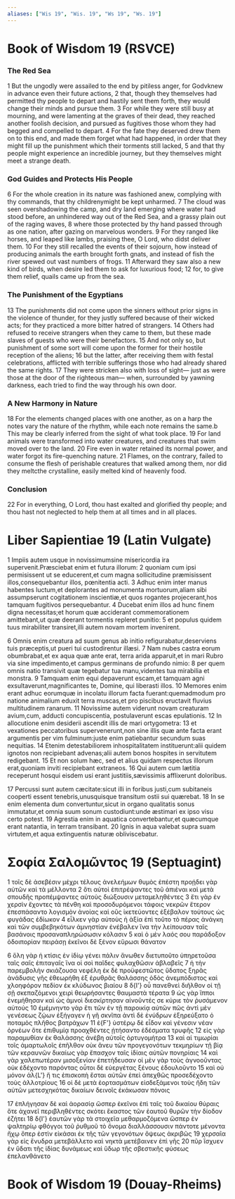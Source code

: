 ```yaml
---
aliases: ["Wis 19", "Wis. 19", "Ws 19", "Ws. 19"]
---
```



# Book of Wisdom 19 (RSVCE)

### The Red Sea
1 But the ungodly were assailed to the end by pitiless anger, for Godvknew in advance even their future actions,
2 that, though they themselves had permitted thy people to depart and hastily sent them forth, they would change their minds and pursue them.
3 For while they were still busy at mourning, and were lamenting at the graves of their dead, they reached another foolish decision, and pursued as fugitives those whom they had begged and compelled to depart.
4 For the fate they deserved drew them on to this end, and made them forget what had happened, in order that they might fill up the punishment which their torments still lacked,
5 and that thy people might experience an incredible journey, but they themselves might meet a strange death.
### God Guides and Protects His People
6 For the whole creation in its nature was fashioned anew, complying with thy commands, that thy childrenymight be kept unharmed.
7 The cloud was seen overshadowing the camp, and dry land emerging where water had stood before, an unhindered way out of the Red Sea, and a grassy plain out of the raging waves,
8 where those protected by thy hand passed through as one nation, after gazing on marvelous wonders.
9 For they ranged like horses, and leaped like lambs, praising thee, O Lord, who didst deliver them.
10 For they still recalled the events of their sojourn, how instead of producing animals the earth brought forth gnats, and instead of fish the river spewed out vast numbers of frogs.
11 Afterward they saw also a new kind of birds, when desire led them to ask for luxurious food;
12 for, to give them relief, quails came up from the sea.
### The Punishment of the Egyptians
13 The punishments did not come upon the sinners without prior signs in the violence of thunder, for they justly suffered because of their wicked acts; for they practiced a more bitter hatred of strangers.
14 Others had refused to receive strangers when they came to them, but these made slaves of guests who were their benefactors.
15 And not only so, but punishment of some sort will come upon the former for their hostile reception of the aliens;
16 but the latter, after receiving them with festal celebrations, afflicted with terrible sufferings those who had already shared the same rights.
17 They were stricken also with loss of sight— just as were those at the door of the righteous man— when, surrounded by yawning darkness, each tried to find the way through his own door.
### A New Harmony in Nature
18 For the elements changed places with one another, as on a harp the notes vary the nature of the rhythm, while each note remains the same.b This may be clearly inferred from the sight of what took place.
19 For land animals were transformed into water creatures, and creatures that swim moved over to the land.
20 Fire even in water retained its normal power, and water forgot its fire-quenching nature.
21 Flames, on the contrary, failed to consume the flesh of perishable creatures that walked among them, nor did they meltcthe crystalline, easily melted kind of heavenly food.
### Conclusion
22 For in everything, O Lord, thou hast exalted and glorified thy people; and thou hast not neglected to help them at all times and in all places.


# Liber Sapientiae 19 (Latin Vulgate)

1 Impiis autem usque in novissimumsine misericordia ira supervenit.Præsciebat enim et futura illorum:
2 quoniam cum ipsi permisissent ut se educerent,et cum magna sollicitudine præmisissent illos,consequebantur illos, pœnitentia acti.
3 Adhuc enim inter manus habentes luctum,et deplorantes ad monumenta mortuorum,aliam sibi assumpserunt cogitationem inscientiæ,et quos rogantes projecerant,hos tamquam fugitivos persequebantur.
4 Ducebat enim illos ad hunc finem digna necessitas;et horum quæ acciderant commemorationem amittebant,ut quæ deerant tormentis repleret punitio:
5 et populus quidem tuus mirabiliter transiret,illi autem novam mortem invenirent.

6 Omnis enim creatura ad suum genus ab initio refigurabatur,deserviens tuis præceptis,ut pueri tui custodirentur illæsi.
7 Nam nubes castra eorum obumbrabat,et ex aqua quæ ante erat, terra arida apparuit,et in mari Rubro via sine impedimento,et campus germinans de profundo nimio:
8 per quem omnis natio transivit quæ tegebatur tua manu,videntes tua mirabilia et monstra.
9 Tamquam enim equi depaverunt escam,et tamquam agni exsultaverunt,magnificantes te, Domine, qui liberasti illos.
10 Memores enim erant adhuc eorumquæ in incolatu illorum facta fuerant:quemadmodum pro natione animalium eduxit terra muscas,et pro piscibus eructavit fluvius multitudinem ranarum.
11 Novissime autem viderunt novam creaturam avium,cum, adducti concupiscentia, postulaverunt escas epulationis.
12 In allocutione enim desiderii ascendit illis de mari ortygometra:
13 et vexationes peccatoribus supervenerunt,non sine illis quæ ante facta erant argumentis per vim fulminum:juste enim patiebantur secundum suas nequitias.
14 Etenim detestabiliorem inhospitalitatem instituerunt:alii quidem ignotos non recipiebant advenas;alii autem bonos hospites in servitutem redigebant.
15 Et non solum hæc, sed et alius quidam respectus illorum erat,quoniam inviti recipiebant extraneos.
16 Qui autem cum lætitia receperunt hosqui eisdem usi erant justitiis,sævissimis afflixerunt doloribus.

17 Percussi sunt autem cæcitate:sicut illi in foribus justi,cum subitaneis cooperti essent tenebris,unusquisque transitum ostii sui quærebat.
18 In se enim elementa dum convertuntur,sicut in organo qualitatis sonus immutatur,et omnia suum sonum custodiunt:unde æstimari ex ipso visu certo potest.
19 Agrestia enim in aquatica convertebantur,et quæcumque erant natantia, in terram transibant.
20 Ignis in aqua valebat supra suam virtutem,et aqua extinguentis naturæ obliviscebatur.


# Σοφία Σαλoμῶντος 19 (Septuagint)

1 τοῖς δὲ ἀσεβέσιν μέχρι τέλους ἀνελεήμων θυμὸς ἐπέστη προῄδει γὰρ αὐτῶν καὶ τὰ μέλλοντα
2 ὅτι αὐτοὶ ἐπιτρέψαντες τοῦ ἀπιέναι καὶ μετὰ σπουδῆς προπέμψαντες αὐτοὺς διώξουσιν μεταμεληθέντες
3 ἔτι γὰρ ἐν χερσὶν ἔχοντες τὰ πένθη καὶ προσοδυρόμενοι τάφοις νεκρῶν ἕτερον ἐπεσπάσαντο λογισμὸν ἀνοίας καὶ οὓς ἱκετεύοντες ἐξέβαλον τούτους ὡς φυγάδας ἐδίωκον
4 εἷλκεν γὰρ αὐτοὺς ἡ ἀξία ἐπὶ τοῦτο τὸ πέρας ἀνάγκη καὶ τῶν συμβεβηκότων ἀμνηστίαν ἐνέβαλεν ἵνα τὴν λείπουσαν ταῖς βασάνοις προσαναπληρώσωσιν κόλασιν
5 καὶ ὁ μὲν λαός σου παράδοξον ὁδοιπορίαν πειράσῃ ἐκεῖνοι δὲ ξένον εὕρωσι θάνατον

6 ὅλη γὰρ ἡ κτίσις ἐν ἰδίῳ γένει πάλιν ἄνωθεν διετυποῦτο ὑπηρετοῦσα ταῖς σαῖς ἐπιταγαῖς ἵνα οἱ σοὶ παῖδες φυλαχθῶσιν ἀβλαβεῖς
7 ἡ τὴν παρεμβολὴν σκιάζουσα νεφέλη ἐκ δὲ προϋφεστῶτος ὕδατος ξηρᾶς ἀνάδυσις γῆς ἐθεωρήθη ἐξ ἐρυθρᾶς θαλάσσης ὁδὸς ἀνεμπόδιστος καὶ χλοηφόρον πεδίον ἐκ κλύδωνος βιαίου
8 δ{I'} οὗ πανεθνεὶ διῆλθον οἱ τῇ σῇ σκεπαζόμενοι χειρὶ θεωρήσαντες θαυμαστὰ τέρατα
9 ὡς γὰρ ἵπποι ἐνεμήθησαν καὶ ὡς ἀμνοὶ διεσκίρτησαν αἰνοῦντές σε κύριε τὸν ῥυσάμενον αὐτούς
10 ἐμέμνηντο γὰρ ἔτι τῶν ἐν τῇ παροικίᾳ αὐτῶν πῶς ἀντὶ μὲν γενέσεως ζῴων ἐξήγαγεν ἡ γῆ σκνῖπα ἀντὶ δὲ ἐνύδρων ἐξηρεύξατο ὁ ποταμὸς πλῆθος βατράχων
11 ἐ{F'} ὑστέρῳ δὲ εἶδον καὶ γένεσιν νέαν ὀρνέων ὅτε ἐπιθυμίᾳ προαχθέντες ᾐτήσαντο ἐδέσματα τρυφῆς
12 εἰς γὰρ παραμυθίαν ἐκ θαλάσσης ἀνέβη αὐτοῖς ὀρτυγομήτρα
13 καὶ αἱ τιμωρίαι τοῖς ἁμαρτωλοῖς ἐπῆλθον οὐκ ἄνευ τῶν προγεγονότων τεκμηρίων τῇ βίᾳ τῶν κεραυνῶν δικαίως γὰρ ἔπασχον ταῖς ἰδίαις αὐτῶν πονηρίαις
14 καὶ γὰρ χαλεπωτέραν μισοξενίαν ἐπετήδευσαν οἱ μὲν γὰρ τοὺς ἀγνοοῦντας οὐκ ἐδέχοντο παρόντας οὗτοι δὲ εὐεργέτας ξένους ἐδουλοῦντο
15 καὶ οὐ μόνον ἀλ{L'} ἤ τις ἐπισκοπὴ ἔσται αὐτῶν ἐπεὶ ἀπεχθῶς προσεδέχοντο τοὺς ἀλλοτρίους
16 οἱ δὲ μετὰ ἑορτασμάτων εἰσδεξάμενοι τοὺς ἤδη τῶν αὐτῶν μετεσχηκότας δικαίων δεινοῖς ἐκάκωσαν πόνοις

17 ἐπλήγησαν δὲ καὶ ἀορασίᾳ ὥσπερ ἐκεῖνοι ἐπὶ ταῖς τοῦ δικαίου θύραις ὅτε ἀχανεῖ περιβληθέντες σκότει ἕκαστος τῶν ἑαυτοῦ θυρῶν τὴν δίοδον ἐζήτει
18 δ{I'} ἑαυτῶν γὰρ τὰ στοιχεῖα μεθαρμοζόμενα ὥσπερ ἐν ψαλτηρίῳ φθόγγοι τοῦ ῥυθμοῦ τὸ ὄνομα διαλλάσσουσιν πάντοτε μένοντα ἤχῳ ὅπερ ἐστὶν εἰκάσαι ἐκ τῆς τῶν γεγονότων ὄψεως ἀκριβῶς
19 χερσαῖα γὰρ εἰς ἔνυδρα μετεβάλλετο καὶ νηκτὰ μετέβαινεν ἐπὶ γῆς
20 πῦρ ἴσχυεν ἐν ὕδατι τῆς ἰδίας δυνάμεως καὶ ὕδωρ τῆς σβεστικῆς φύσεως ἐπελανθάνετο


# Book of Wisdom 19 (Douay-Rheims)

